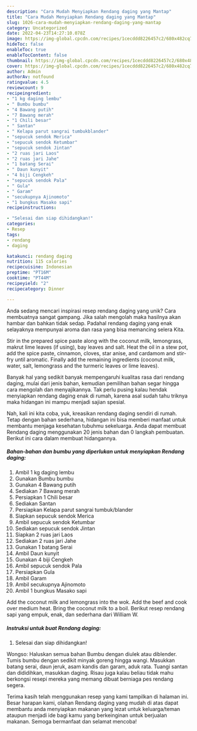```yaml
---
description: "Cara Mudah Menyiapkan Rendang daging yang Mantap"
title: "Cara Mudah Menyiapkan Rendang daging yang Mantap"
slug: 1026-cara-mudah-menyiapkan-rendang-daging-yang-mantap
category: Uncategorized
date: 2022-04-23T14:27:10.078Z
image: https://img-global.cpcdn.com/recipes/1cecddd8226457c2/680x482cq70/rendang-daging-foto-resep-utama.jpg
hideToc: false
enableToc: true
enableTocContent: false
thumbnail: https://img-global.cpcdn.com/recipes/1cecddd8226457c2/680x482cq70/rendang-daging-foto-resep-utama.jpg
cover: https://img-global.cpcdn.com/recipes/1cecddd8226457c2/680x482cq70/rendang-daging-foto-resep-utama.jpg
author: Admin
authorAv: notfound
ratingvalue: 4.5
reviewcount: 9
recipeingredient:
- "1 kg daging lembu"
- " Bumbu bumbu"
- "4 Bawang putih"
- "7 Bawang merah"
- "1 Chili besar"
- " Santan"
- " Kelapa parut sangrai tumbukblander"
- "sepucuk sendok Merica"
- "sepucuk sendok Ketumbar"
- "sepucuk sendok Jintan"
- "2 ruas jari Laos"
- "2 ruas jari Jahe"
- "1 batang Serai"
- " Daun kunyit"
- "4 biji Cengkeh"
- "sepucuk sendok Pala"
- " Gula"
- " Garam"
- "secukupnya Ajinomoto"
- "1 bungkus Masako sapi"
recipeinstructions:

- "Selesai dan siap dihidangkan!"
categories:
- Resep
tags:
- rendang
- daging

katakunci: rendang daging 
nutrition: 115 calories
recipecuisine: Indonesian
preptime: "PT16M"
cooktime: "PT44M"
recipeyield: "2"
recipecategory: Dinner

---
```





Anda sedang mencari inspirasi resep rendang daging yang unik? Cara membuatnya sangat gampang. Jika salah mengolah maka hasilnya akan hambar dan bahkan tidak sedap. Padahal rendang daging yang enak selayaknya mempunyai aroma dan rasa yang bisa memancing selera Kita.





Stir in the prepared spice paste along with the coconut milk, lemongrass, makrut lime leaves (if using), bay leaves and salt. Heat the oil in a stew pot, add the spice paste, cinnamon, cloves, star anise, and cardamom and stir-fry until aromatic. Finally add the remaining ingredients (coconut milk, water, salt, lemongrass and the turmeric leaves or lime leaves).

Banyak hal yang sedikit banyak mempengaruhi kualitas rasa dari rendang daging, mulai dari jenis bahan, kemudian pemilihan bahan segar hingga cara mengolah dan menyajikannya. Tak perlu pusing kalau hendak menyiapkan rendang daging enak di rumah, karena asal sudah tahu triknya maka hidangan ini mampu menjadi sajian spesial.






Nah, kali ini kita coba, yuk, kreasikan rendang daging sendiri di rumah. Tetap dengan bahan sederhana, hidangan ini bisa memberi manfaat untuk membantu menjaga kesehatan tubuhmu sekeluarga. Anda dapat membuat Rendang daging menggunakan 20 jenis bahan dan 0 langkah pembuatan. Berikut ini cara dalam membuat hidangannya.

<!--inarticleads1-->

##### Bahan-bahan dan bumbu yang diperlukan untuk menyiapkan Rendang daging:

1. Ambil 1 kg daging lembu
1. Gunakan  Bumbu bumbu
1. Gunakan 4 Bawang putih
1. Sediakan 7 Bawang merah
1. Persiapkan 1 Chili besar
1. Sediakan  Santan
1. Persiapkan  Kelapa parut sangrai tumbuk/blander
1. Siapkan sepucuk sendok Merica
1. Ambil sepucuk sendok Ketumbar
1. Sediakan sepucuk sendok Jintan
1. Siapkan 2 ruas jari Laos
1. Sediakan 2 ruas jari Jahe
1. Gunakan 1 batang Serai
1. Ambil  Daun kunyit
1. Gunakan 4 biji Cengkeh
1. Ambil sepucuk sendok Pala
1. Persiapkan  Gula
1. Ambil  Garam
1. Ambil secukupnya Ajinomoto
1. Ambil 1 bungkus Masako sapi


Add the coconut milk and lemongrass into the wok. Add the beef and cook over medium heat. Bring the coconut milk to a boil. Berikut resep rendang sapi yang empuk, enak, dan sederhana dari William W. 

<!--inarticleads2-->

##### Instruksi untuk buat Rendang daging:


1. Selesai dan siap dihidangkan!

Wongso: Haluskan semua bahan Bumbu dengan diulek atau diblender. Tumis bumbu dengan sedikit minyak goreng hingga wangi. Masukkan batang serai, daun jeruk, asam kandis dan garam, aduk rata. Tuangi santan dan dididihkan, masukkan daging. Risau juga kalau beliau tidak mahu berkongsi resepi mereka yang memang dibuat berniaga pes rendang segera. 

Terima kasih telah menggunakan resep yang kami tampilkan di halaman ini. Besar harapan kami, olahan Rendang daging yang mudah di atas dapat membantu anda menyiapkan makanan yang lezat untuk keluarga/teman ataupun menjadi ide bagi kamu yang berkeinginan untuk berjualan makanan. Semoga bermanfaat dan selamat mencoba!
